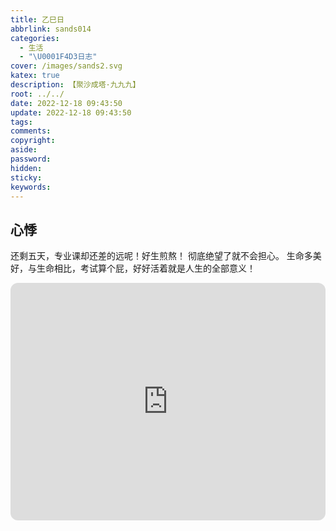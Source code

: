```yaml
---
title: 乙巳日
abbrlink: sands014
categories:
  - 生活
  - "\U0001F4D3日志"
cover: /images/sands2.svg
katex: true
description: 【聚沙成塔·九九九】
root: ../../
date: 2022-12-18 09:43:50
update: 2022-12-18 09:43:50
tags:
comments:
copyright:
aside:
password:
hidden:
sticky:
keywords:
---
```


## 心悸
还剩五天，专业课却还差的远呢！好生煎熬！
彻底绝望了就不会担心。
生命多美好，与生命相比，考试算个屁，好好活着就是人生的全部意义！
<iframe style="border-radius:12px" src="https://open.spotify.com/embed/album/5bT7C5zesp0u8uf4aqVeSb?utm_source=generator" width="100%" height="380" frameBorder="0" allowfullscreen="" allow="autoplay; clipboard-write; encrypted-media; fullscreen; picture-in-picture" loading="lazy"></iframe>